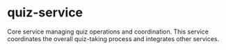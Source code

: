 # quiz-service
Core service managing quiz operations and coordination. This service coordinates the overall quiz-taking process and integrates other services.
